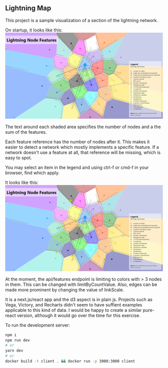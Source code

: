 
## Lightning Map

This project is a sample visualization of a section of the lightning network.

On startup, it looks like this:
![features by color](Lightning-Map.jpg)

The text around each shaded area specifies the number of nodes and a the sum of the features.

Each feature reference has the number of nodes after it. This makes it easier to detect a network which mostly implements a specific feature. If a network doesn't use a feature at all, that reference will be missing, which is easy to spot.

You may select an item in the legend and using ctrl-f or cmd-f in your browser, find which apply.

It looks like this:
![feature selected](Lightning-Map-selected.jpg)

At the moment, the api/features endpoint is limiting to colors with > 3 nodes in them. This can be changed with limitByCountValue. Also, edges can be made more prominent by changing the value of linkScale.

It is a next.js/react app and the d3 aspect is in plain js. Projects such as Vega, Victory, and Recharts didn't seem to have suffient examples applicable to this kind of data. I would be happy to create a similar pure-react version, although it would go over the time for this exercise.

To run the development server:

```bash
npm i
npm run dev
# or
yarn dev
# or
docker build -t client . && docker run -p 3000:3000 client
```
